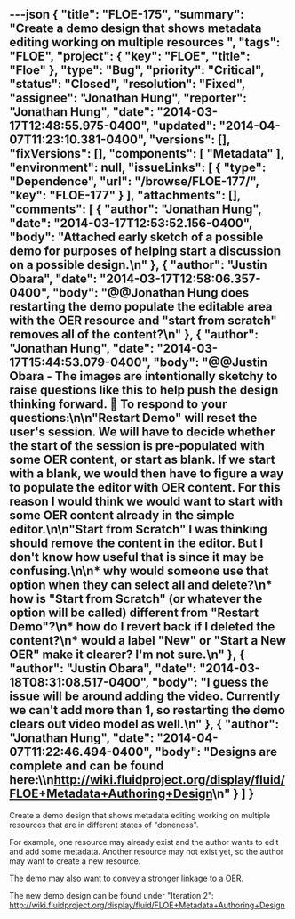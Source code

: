 ---json
{
  "title": "FLOE-175",
  "summary": "Create a demo design that shows metadata editing working on multiple resources ",
  "tags": "FLOE",
  "project": {
    "key": "FLOE",
    "title": "Floe"
  },
  "type": "Bug",
  "priority": "Critical",
  "status": "Closed",
  "resolution": "Fixed",
  "assignee": "Jonathan Hung",
  "reporter": "Jonathan Hung",
  "date": "2014-03-17T12:48:55.975-0400",
  "updated": "2014-04-07T11:23:10.381-0400",
  "versions": [],
  "fixVersions": [],
  "components": [
    "Metadata"
  ],
  "environment": null,
  "issueLinks": [
    {
      "type": "Dependence",
      "url": "/browse/FLOE-177/",
      "key": "FLOE-177"
    }
  ],
  "attachments": [],
  "comments": [
    {
      "author": "Jonathan Hung",
      "date": "2014-03-17T12:53:52.156-0400",
      "body": "Attached early sketch of a possible demo for purposes of helping start a discussion on a possible design.\n"
    },
    {
      "author": "Justin Obara",
      "date": "2014-03-17T12:58:06.357-0400",
      "body": "@@Jonathan Hung does restarting the demo populate the editable area with the OER resource and \"start from scratch\" removes all of the content?\n"
    },
    {
      "author": "Jonathan Hung",
      "date": "2014-03-17T15:44:53.079-0400",
      "body": "@@Justin Obara - The images are intentionally sketchy to raise questions like this to help push the design thinking forward. 🙂 To respond to your questions:\n\n\"Restart Demo\" will reset the user's session. We will have to decide whether the start of the session is pre-populated with some OER content, or start as blank. If we start with a blank, we would then have to figure a way to populate the editor with OER content. For this reason I would think we would want to start with some OER content already in the simple editor.\n\n\"Start from Scratch\" I was thinking should remove the content in the editor. But I don't know how useful that is since it may be confusing.\n\n* why would someone use that option when they can select all and delete?\n* how is \"Start from Scratch\" (or whatever the option will be called) different from \"Restart Demo\"?\n* how do I revert back if I deleted the content?\n* would a label \"New\" or \"Start a New OER\" make it clearer? I'm not sure.\n"
    },
    {
      "author": "Justin Obara",
      "date": "2014-03-18T08:31:08.517-0400",
      "body": "I guess the issue will be around adding the video. Currently we can't add more than 1, so restarting the demo clears out video model as well.\n"
    },
    {
      "author": "Jonathan Hung",
      "date": "2014-04-07T11:22:46.494-0400",
      "body": "Designs are complete and can be found here:\\\n<http://wiki.fluidproject.org/display/fluid/FLOE+Metadata+Authoring+Design>\n"
    }
  ]
}
---
Create a demo design that shows metadata editing working on multiple resources that are in different states of "doneness".

For example, one resource may already exist and the author wants to edit and add some metadata. Another resource may not exist yet, so the author may want to create a new resource.

The demo may also want to convey a stronger linkage to a OER.

The new demo design can be found under "Iteration 2": <http://wiki.fluidproject.org/display/fluid/FLOE+Metadata+Authoring+Design>

        